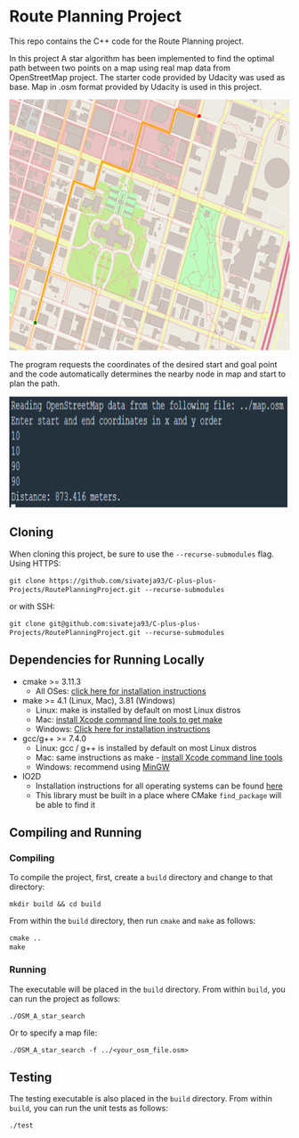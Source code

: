 # Route Planning Project

This repo contains the C++ code for the Route Planning project.

In this project A star algorithm has been implemented to find the optimal path between two points on a map using real map data from OpenStreetMap project. The starter code provided by Udacity was used as base. Map in .osm format provided by Udacity is used in this project.

<img src="map.png" width="600" height="450" />

The program requests the coordinates of the desired start and goal point and the code automatically determines the nearby node in map and start to plan the path.

<img src="input.png" width="500" height="200" />

## Cloning

When cloning this project, be sure to use the `--recurse-submodules` flag. Using HTTPS:
```
git clone https://github.com/sivateja93/C-plus-plus-Projects/RoutePlanningProject.git --recurse-submodules
```
or with SSH:
```
git clone git@github.com:sivateja93/C-plus-plus-Projects/RoutePlanningProject.git --recurse-submodules
```

## Dependencies for Running Locally
* cmake >= 3.11.3
  * All OSes: [click here for installation instructions](https://cmake.org/install/)
* make >= 4.1 (Linux, Mac), 3.81 (Windows)
  * Linux: make is installed by default on most Linux distros
  * Mac: [install Xcode command line tools to get make](https://developer.apple.com/xcode/features/)
  * Windows: [Click here for installation instructions](http://gnuwin32.sourceforge.net/packages/make.htm)
* gcc/g++ >= 7.4.0
  * Linux: gcc / g++ is installed by default on most Linux distros
  * Mac: same instructions as make - [install Xcode command line tools](https://developer.apple.com/xcode/features/)
  * Windows: recommend using [MinGW](http://www.mingw.org/)
* IO2D
  * Installation instructions for all operating systems can be found [here](https://github.com/cpp-io2d/P0267_RefImpl/blob/master/BUILDING.md)
  * This library must be built in a place where CMake `find_package` will be able to find it

## Compiling and Running

### Compiling
To compile the project, first, create a `build` directory and change to that directory:
```
mkdir build && cd build
```
From within the `build` directory, then run `cmake` and `make` as follows:
```
cmake ..
make
```
### Running
The executable will be placed in the `build` directory. From within `build`, you can run the project as follows:
```
./OSM_A_star_search
```
Or to specify a map file:
```
./OSM_A_star_search -f ../<your_osm_file.osm>
```

## Testing

The testing executable is also placed in the `build` directory. From within `build`, you can run the unit tests as follows:
```
./test
```

